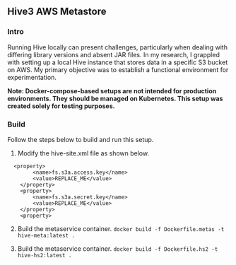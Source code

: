 ## Hive3 AWS Metastore

### Intro
Running Hive locally can present challenges, particularly when dealing with differing library versions and absent JAR files. In my research, I grappled with setting up a local Hive instance that stores data in a specific S3 bucket on AWS. My primary objective was to establish a functional environment for experimentation.

**Note: Docker-compose-based setups are not intended for production environments. They should be managed on Kubernetes. This setup was created solely for testing purposes.**

### Build

Follow the steps below to build and run this setup.

1. Modify the hive-site.xml file as shown below.

```
  <property>
        <name>fs.s3a.access.key</name>
        <value>REPLACE_ME</value>
    </property>
    <property>
        <name>fs.s3a.secret.key</name>
        <value>REPLACE_ME</value>
    </property>
    <property>
```

2. Build the metaservice container.
``` docker build -f Dockerfile.metas -t hive-meta:latest . ```

3. Build the metaservice container.
``` docker build -f Dockerfile.hs2 -t hive-hs2:latest . ```


